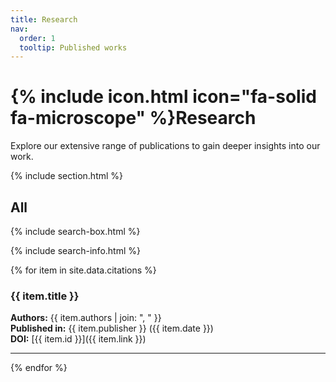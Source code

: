 ```yaml
---
title: Research
nav:
  order: 1
  tooltip: Published works
---
```


# {% include icon.html icon="fa-solid fa-microscope" %}Research

Explore our extensive range of publications to gain deeper insights into our work. 

{% include section.html %}

## All

{% include search-box.html %}

{% include search-info.html %}

{% for item in site.data.citations %}
### {{ item.title }}

**Authors:** {{ item.authors | join: ", " }}  
**Published in:** {{ item.publisher }} ({{ item.date }})  
**DOI:** [{{ item.id }}]({{ item.link }})  

<div data-badge-popover="right" data-badge-type="donut" data-doi="{{ item.id | remove: 'doi:' }}" class="altmetric-embed"></div>

---

{% endfor %}

<script async src="https://d1bxh8uas1mnw7.cloudfront.net/assets/embed.js"></script>
